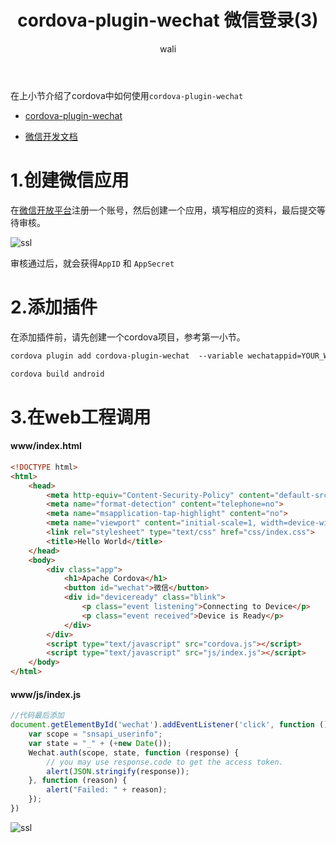 ﻿---
layout: post
title: cordova-plugin-wechat 微信登录(3) #标题
tagline: cordova-plugin-wechat插件 微信登录
category: mobile      #分类
author: wali    #作者
tag: cordova     #标签
ghurl:        #github url
ghurl_zip:   #github zip下载
comments: true

post_nav: ["1.创建微信应用","2.添加插件","3.在web工程调用"]
group_tag: cordova 教程
---

在上小节介绍了cordova中如何使用`cordova-plugin-wechat`

- [cordova-plugin-wechat](https://www.npmjs.com/package/cordova-plugin-wechat "https://www.npmjs.com/package/cordova-plugin-wechat")

- [微信开发文档](https://developers.weixin.qq.com/doc/oplatform/Mobile_App/Resource_Center_Homepage.html "https://developers.weixin.qq.com/doc/oplatform/Mobile_App/Resource_Center_Homepage.html")

# 1.创建微信应用

在[微信开放平台](https://open.weixin.qq.com/ "https://open.weixin.qq.com/")注册一个账号，然后创建一个应用，填写相应的资料，最后提交等待审核。

![ssl](https://raw.githubusercontent.com/walidream/blogimage/master/waliblogImage/mobile/mobile_4.png)

审核通过后，就会获得`AppID` 和 `AppSecret`

# 2.添加插件

在添加插件前，请先创建一个cordova项目，参考第一小节。

```txt
cordova plugin add cordova-plugin-wechat  --variable wechatappid=YOUR_WECHAT_APPID

cordova build android
```

# 3.在web工程调用

#### www/index.html

```html
<!DOCTYPE html>
<html>
    <head>
        <meta http-equiv="Content-Security-Policy" content="default-src 'self' data: gap: https://ssl.gstatic.com 'unsafe-eval'; style-src 'self' 'unsafe-inline'; media-src *; img-src 'self' data: content:;">
        <meta name="format-detection" content="telephone=no">
        <meta name="msapplication-tap-highlight" content="no">
        <meta name="viewport" content="initial-scale=1, width=device-width, viewport-fit=cover">
        <link rel="stylesheet" type="text/css" href="css/index.css">
        <title>Hello World</title>
    </head>
    <body>
        <div class="app">
            <h1>Apache Cordova</h1>
			<button id="wechat">微信</button>
            <div id="deviceready" class="blink">
                <p class="event listening">Connecting to Device</p>
                <p class="event received">Device is Ready</p>
            </div>
        </div>
        <script type="text/javascript" src="cordova.js"></script>
        <script type="text/javascript" src="js/index.js"></script>
    </body>
</html>

```

#### www/js/index.js

```javascript
//代码最后添加
document.getElementById('wechat').addEventListener('click', function () {
    var scope = "snsapi_userinfo";
    var state = "_" + (+new Date());
    Wechat.auth(scope, state, function (response) {
        // you may use response.code to get the access token.
        alert(JSON.stringify(response));
    }, function (reason) {
        alert("Failed: " + reason);
    });
})
```
![ssl](https://raw.githubusercontent.com/walidream/blogimage/master/waliblogImage/mobile/mobile_5.png)

















